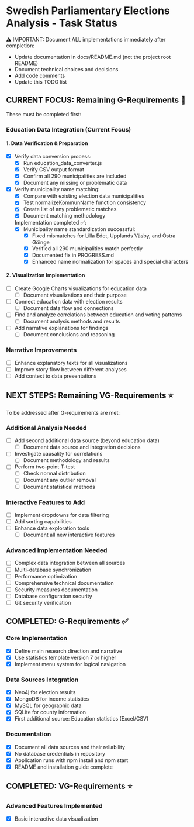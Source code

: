 # Swedish Parliamentary Elections Analysis - Task Status

⚠️ IMPORTANT: Document ALL implementations immediately after completion:
- Update documentation in docs/README.md (not the project root README)
- Document technical choices and decisions
- Add code comments
- Update this TODO list

## CURRENT FOCUS: Remaining G-Requirements 🚨
These must be completed first:

### Education Data Integration (Current Focus)

#### 1. Data Verification & Preparation
- [x] Verify data conversion process:
  - [x] Run education_data_converter.js
  - [x] Verify CSV output format
  - [x] Confirm all 290 municipalities are included
  - [x] Document any missing or problematic data

- [x] Verify municipality name matching:
  - [x] Compare with existing election data municipalities
  - [x] Test normalizeKommunName function consistency
  - [x] Create list of any problematic matches
  - [x] Document matching methodology
  
  Implementation completed ✅:
  - [x] Municipality name standardization successful:
    - [x] Fixed mismatches for Lilla Edet, Upplands Väsby, and Östra Göinge
    - [x] Verified all 290 municipalities match perfectly
    - [x] Documented fix in PROGRESS.md
    - [x] Enhanced name normalization for spaces and special characters

#### 2. Visualization Implementation
- [ ] Create Google Charts visualizations for education data
  - [ ] Document visualizations and their purpose
- [ ] Connect education data with election results
  - [ ] Document data flow and connections
- [ ] Find and analyze correlations between education and voting patterns
  - [ ] Document analysis methods and results
- [ ] Add narrative explanations for findings
  - [ ] Document conclusions and reasoning

### Narrative Improvements
- [ ] Enhance explanatory texts for all visualizations
- [ ] Improve story flow between different analyses
- [ ] Add context to data presentations

## NEXT STEPS: Remaining VG-Requirements ⭐
To be addressed after G-requirements are met:

### Additional Analysis Needed
- [ ] Add second additional data source (beyond education data)
  - [ ] Document data source and integration decisions
- [ ] Investigate causality for correlations
  - [ ] Document methodology and results
- [ ] Perform two-point T-test
  - [ ] Check normal distribution
  - [ ] Document any outlier removal
  - [ ] Document statistical methods

### Interactive Features to Add
- [ ] Implement dropdowns for data filtering
- [ ] Add sorting capabilities
- [ ] Enhance data exploration tools
  - [ ] Document all new interactive features

### Advanced Implementation Needed
- [ ] Complex data integration between all sources
- [ ] Multi-database synchronization
- [ ] Performance optimization
- [ ] Comprehensive technical documentation
- [ ] Security measures documentation
- [ ] Database configuration security
- [ ] Git security verification

## COMPLETED: G-Requirements ✅

### Core Implementation
- [x] Define main research direction and narrative
- [x] Use statistics template version 7 or higher
- [x] Implement menu system for logical navigation

### Data Sources Integration
- [x] Neo4j for election results
- [x] MongoDB for income statistics
- [x] MySQL for geographic data
- [x] SQLite for county information
- [x] First additional source: Education statistics (Excel/CSV)

### Documentation
- [x] Document all data sources and their reliability
- [x] No database credentials in repository
- [x] Application runs with npm install and npm start
- [x] README and installation guide complete

## COMPLETED: VG-Requirements ⭐

### Advanced Features Implemented
- [x] Basic interactive data visualization 